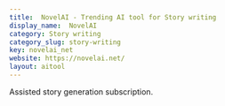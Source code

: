 ```yaml
---
title:  NovelAI - Trending AI tool for Story writing
display_name:  NovelAI
category: Story writing
category_slug: story-writing
key: novelai_net
website: https://novelai.net/
layout: aitool
---
```


Assisted story generation subscription.
